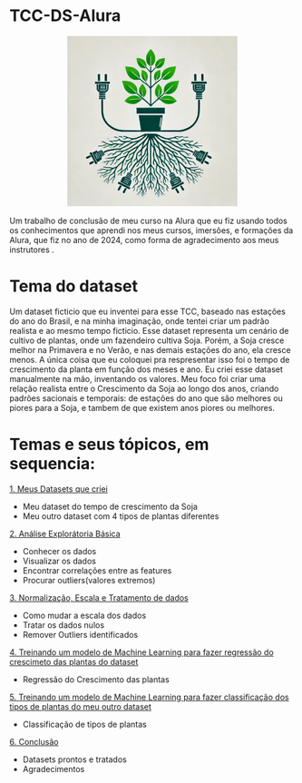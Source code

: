 # TCC-DS-Alura
<p align="center">
    <img src="./icone.webp" width="300px" height="300px">
</p>

Um trabalho de conclusão de meu curso na Alura que eu fiz usando todos os conhecimentos que aprendi nos meus cursos, imersões, e formações da Alura, que fiz no ano de 2024, como forma de agradecimento aos meus instrutores .

# Tema do dataset
Um dataset ficticio que eu inventei para esse TCC, baseado nas estações do ano do Brasil, e na minha imaginação, onde tentei criar um padrão realista e ao mesmo tempo ficticio. Esse dataset representa um cenário de cultivo de plantas, onde um fazendeiro cultiva Soja. Porém, a Soja cresce melhor na Primavera e no Verão, e nas demais estações do ano, ela cresce menos. A única coisa que eu coloquei pra respresentar isso foi o tempo de crescimento da planta em função dos meses e ano. Eu criei esse dataset manualmente na mão, inventando os valores. Meu foco foi criar uma relação realista entre o Crescimento da Soja ao longo dos anos, criando padrões sacionais e temporais: de estações do ano que são melhores ou piores para a Soja, e tambem de que existem anos piores ou melhores.

# Temas e seus tópicos, em sequencia:
[ 1. Meus Datasets que criei ](./criando-datasets/)
 - Meu dataset do tempo de crescimento da Soja
 - Meu outro dataset com 4 tipos de plantas diferentes

[ 2. Análise Explorátoria Básica ](./analise-exploratoria/)
 - Conhecer os dados
 - Visualizar os dados
 - Encontrar correlações entre as features
 - Procurar outliers(valores extremos)

[ 3. Normalização, Escala e Tratamento de dados](./tratamento-dados/)
 - Como mudar a escala dos dados
 - Tratar os dados nulos
 - Remover Outliers identificados

[ 4. Treinando um modelo de Machine Learning para fazer regressão do crescimeto das plantas do dataset](./treinando-modelo-regressao-linear/)
 - Regressão do Crescimento das plantas

[ 5. Treinando um modelo de Machine Learning para fazer classificação dos tipos de plantas do meu outro dataset](./treinando-modelo-classificacao/)
 - Classificação de tipos de plantas

[ 6. Conclusão ](./conclusao/)
 - Datasets prontos e tratados
 - Agradecimentos